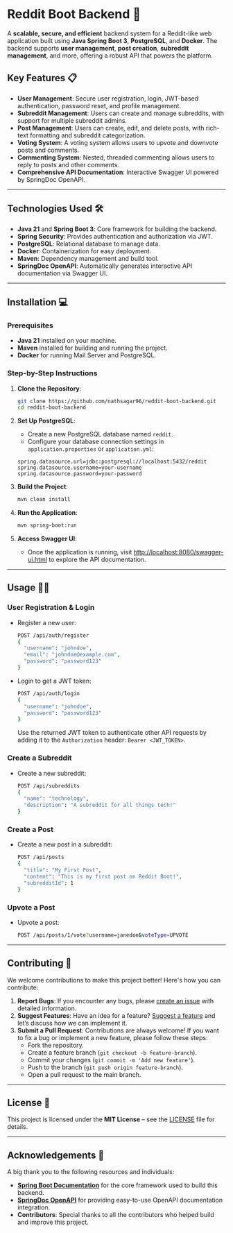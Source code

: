 # **Reddit Boot Backend** 🚀

A **scalable, secure, and efficient** backend system for a Reddit-like web application built using **Java Spring Boot 3**, **PostgreSQL**, and **Docker**.
The backend supports **user management**, **post creation**, **subreddit management**, and more, offering a robust API that powers the platform.

## **Key Features** 📋

- **User Management**: Secure user registration, login, JWT-based authentication, password reset, and profile
  management.
- **Subreddit Management**: Users can create and manage subreddits, with support for multiple subreddit admins.
- **Post Management**: Users can create, edit, and delete posts, with rich-text formatting and subreddit categorization.
- **Voting System**: A voting system allows users to upvote and downvote posts and comments.
- **Commenting System**: Nested, threaded commenting allows users to reply to posts and other comments.
- **Comprehensive API Documentation**: Interactive Swagger UI powered by SpringDoc OpenAPI.

---

## **Technologies Used** 🛠

- **Java 21** and **Spring Boot 3**: Core framework for building the backend.
- **Spring Security**: Provides authentication and authorization via JWT.
- **PostgreSQL**: Relational database to manage data.
- **Docker**: Containerization for easy deployment.
- **Maven**: Dependency management and build tool.
- **SpringDoc OpenAPI**: Automatically generates interactive API documentation via Swagger UI.

---

## **Installation** 💻

### Prerequisites

- **Java 21** installed on your machine.
- **Maven** installed for building and running the project.
- **Docker** for running Mail Server and PostgreSQL.

### Step-by-Step Instructions

1. **Clone the Repository**:

    ```bash
    git clone https://github.com/nathsagar96/reddit-boot-backend.git
    cd reddit-boot-backend
    ```

2. **Set Up PostgreSQL**:
    - Create a new PostgreSQL database named `reddit`.
    - Configure your database connection settings in `application.properties` or `application.yml`:

    ```properties
    spring.datasource.url=jdbc:postgresql://localhost:5432/reddit
    spring.datasource.username=your-username
    spring.datasource.password=your-password
    ```

3. **Build the Project**:

    ```bash
    mvn clean install
    ```

4. **Run the Application**:

      ```bash
      mvn spring-boot:run
      ```

5. **Access Swagger UI**:
    - Once the application is running,
      visit [http://localhost:8080/swagger-ui.html](http://localhost:8080/swagger-ui.html) to explore the API
      documentation.

---

## **Usage** 🧑‍💻

### User Registration & Login

- Register a new user:

    ```bash
    POST /api/auth/register
    {
      "username": "johndoe",
      "email": "johndoe@example.com",
      "password": "password123"
    }
    ```

- Login to get a JWT token:

    ```bash
    POST /api/auth/login
    {
      "username": "johndoe",
      "password": "password123"
    }
    ```

  Use the returned JWT token to authenticate other API requests by adding it to the `Authorization` header:
  `Bearer <JWT_TOKEN>`.

### Create a Subreddit

- Create a new subreddit:

    ```bash
    POST /api/subreddits
    {
      "name": "technology",
      "description": "A subreddit for all things tech!"
    }
    ```

### Create a Post

- Create a new post in a subreddit:

    ```bash
    POST /api/posts
    {
      "title": "My First Post",
      "content": "This is my first post on Reddit Boot!",
      "subredditId": 1
    }
    ```

### Upvote a Post

- Upvote a post:

    ```bash
    POST /api/posts/1/vote?username=janedoe&voteType=UPVOTE
    ```

---

## **Contributing** 🤝

We welcome contributions to make this project better! Here's how you can contribute:

1. **Report Bugs**: If you encounter any bugs,
   please [create an issue](https://github.com/nathsagar96/reddit-boot-backend/issues) with detailed information.
2. **Suggest Features**: Have an idea for a
   feature? [Suggest a feature](https://github.com/nathsagar96/reddit-boot-backend/issues) and let’s discuss how we
   can implement it.
3. **Submit a Pull Request**: Contributions are always welcome! If you want to fix a bug or implement a new feature,
   please follow these steps:
    - Fork the repository.
    - Create a feature branch (`git checkout -b feature-branch`).
    - Commit your changes (`git commit -m 'Add new feature'`).
    - Push to the branch (`git push origin feature-branch`).
    - Open a pull request to the main branch.

---

## **License** 📜

This project is licensed under the **MIT License** – see the [LICENSE](LICENSE) file for details.

---

## **Acknowledgements** 🙌

A big thank you to the following resources and individuals:

- **[Spring Boot Documentation](https://spring.io/projects/spring-boot)** for the core framework used to build this
  backend.
- **[SpringDoc OpenAPI](https://springdoc.org/)** for providing easy-to-use OpenAPI documentation integration.
- **Contributors**: Special thanks to all the contributors who helped build and improve this project.

